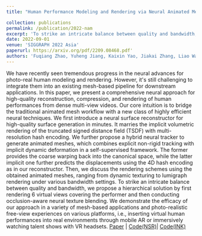 ```yaml
---
title: "Human Performance Modeling and Rendering via Neural Animated Mesh"

collection: publications
permalink: /publication/2022-nam
excerpt: 'To strike an intricate balance between quality and bandwidth, we propose a hierarchical solution by first rendering 6 virtual views covering the performer and then conducting occlusion-aware neural texture blending'
date: 2022-09-01
venue: 'SIGGRAPH 2022 Asia'
paperurl: https://arxiv.org/pdf/2209.08468.pdf'
authors: 'Fuqiang Zhao, Yuheng Jiang, Kaixin Yao, Jiakai Zhang, Liao Wang, Haizhao Dai, Yuhui Zhong, Yingliang Zhang, Minye Wu, Lan Xu, Jingyi Yu'
---
```

We have recently seen tremendous progress in the neural advances for photo-real human modeling and rendering. However, it's still challenging to integrate them into an existing mesh-based pipeline for downstream applications. In this paper, we present a comprehensive neural approach for high-quality reconstruction, compression, and rendering of human performances from dense multi-view videos. Our core intuition is to bridge the traditional animated mesh workflow with a new class of highly efficient neural techniques. We first introduce a neural surface reconstructor for high-quality surface generation in minutes. It marries the implicit volumetric rendering of the truncated signed distance field (TSDF) with multi-resolution hash encoding. We further propose a hybrid neural tracker to generate animated meshes, which combines explicit non-rigid tracking with implicit dynamic deformation in a self-supervised framework. The former provides the coarse warping back into the canonical space, while the latter implicit one further predicts the displacements using the 4D hash encoding as in our reconstructor. Then, we discuss the rendering schemes using the obtained animated meshes, ranging from dynamic texturing to lumigraph rendering under various bandwidth settings. To strike an intricate balance between quality and bandwidth, we propose a hierarchical solution by first rendering 6 virtual views covering the performer and then conducting occlusion-aware neural texture blending. We demonstrate the efficacy of our approach in a variety of mesh-based applications and photo-realistic free-view experiences on various platforms, i.e., inserting virtual human performances into real environments through mobile AR or immersively watching talent shows with VR headsets.
[Paper](https://arxiv.org/pdf/2209.08468.pdf) | [Code(NSR)](https://github.com/zhaofuq/Instant-NSR)| [Code(INK)](https://github.com/nowheretrix/Instant-NK)
